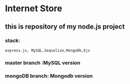 # Internet Store
## this is repository of my node.js project
### stack:
    express.js, MySQL,Sequalize,MongoDb,Ejs
### master branch :MySQL version
### mongoDB branch: Mongodb version
